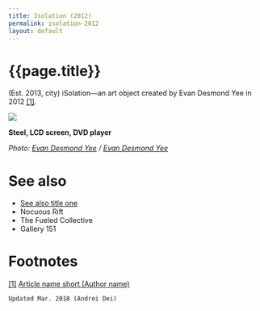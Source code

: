 ```yaml
---
title: Isolation (2012)
permalink: isolation-2012
layout: default
---
```


# {{page.title}}

(Est. 2013, city) iSolation—an art object created by Evan Desmond Yee in 2012 <span id="a1">[\[1\]](#f1)</span>.

![](/encyclopedia/images/isolation-2012.jpg)

**Steel, LCD screen, DVD player**

*Photo: [Evan Desmond Yee](/photographer-name-page) / [Evan Desmond Yee](/source-name-page)*

# See also

+ [See also title one](page-template)
+ Nocuous Rift
+ The Fueled Collective
+ Gallery 151


# Footnotes

[[1]](#a1) <span id="f1"></span> [Article name short (Author name)](http://example.net/article)

`Updated Mar. 2018 (Andrei Dei)`
